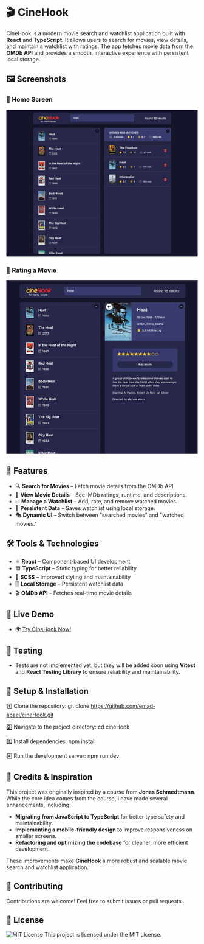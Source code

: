 # 🎬 CineHook

CineHook is a modern movie search and watchlist application built with **React** and **TypeScript**. It allows users to search for movies, view details, and maintain a watchlist with ratings. The app fetches movie data from the **OMDb API** and provides a smooth, interactive experience with persistent local storage.

## 🖼️ Screenshots

### 📌 Home Screen

![Home Screen](screenshots/project-cinehook-0.png)

### 📌 Rating a Movie

![Rating a Movie](screenshots/project-cinehook-2.png)

## 🚀 Features

- 🔍 **Search for Movies** – Fetch movie details from the OMDb API.
- 📄 **View Movie Details** – See IMDb ratings, runtime, and descriptions.
- ✅ **Manage a Watchlist** – Add, rate, and remove watched movies.
- 💾 **Persistent Data** – Saves watchlist using local storage.
- 🎭 **Dynamic UI** – Switch between "searched movies" and "watched movies."

## 🛠️ Tools & Technologies

- ⚛️ **React** – Component-based UI development
- 🟦 **TypeScript** – Static typing for better reliability
- 🎨 **SCSS** – Improved styling and maintainability
- 🗄 **Local Storage** – Persistent watchlist data
- 🎬 **OMDb API** – Fetches real-time movie details

## 🔗 Live Demo

- 🌍 [Try CineHook Now!](https://cinehook-emadabaei.netlify.app)

## 🧪 Testing

- Tests are not implemented yet, but they will be added soon using **Vitest** and **React Testing Library** to ensure reliability and maintainability.

## 📂 Setup & Installation

1️⃣ Clone the repository:
git clone https://github.com/emad-abaei/cineHook.git

2️⃣ Navigate to the project directory:
cd cineHook

3️⃣ Install dependencies:
npm install

4️⃣ Run the development server:
npm run dev

## 🙌 Credits & Inspiration

This project was originally inspired by a course from **Jonas Schmedtmann**. While the core idea comes from the course, I have made several enhancements, including:

- **Migrating from JavaScript to TypeScript** for better type safety and maintainability.
- **Implementing a mobile-friendly design** to improve responsiveness on smaller screens.
- **Refactoring and optimizing the codebase** for cleaner, more efficient development.

These improvements make **CineHook** a more robust and scalable movie search and watchlist application.

## 📩 Contributing

Contributions are welcome! Feel free to submit issues or pull requests.

## 📜 License

![MIT License](https://img.shields.io/badge/License-MIT-blue.svg)
This project is licensed under the MIT License.
